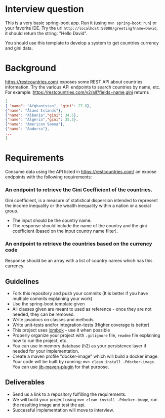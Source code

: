 Interview question
==================


This is a very basic spring-boot app. Run it (using `mvn spring-boot:run`) or your favorite IDE.
Try the url `http://localhost:50000/greeting?name=David`, it should return the string: "Hello David".

You should use this template to develop a system to get countries currency and gini data.

# Background
https://restcountries.com/ exposes some REST API about countries information.
Try the various API endpoints to search countries by name, etc.
For example:
https://restcountries.com/v2/all?fields=name,gini
returns
```json
[
{ "name": "Afghanistan", "gini": 27.8},
{"name": "Åland Islands"},
{"name": "Albania","gini": 34.5},
{"name": "Algeria","gini": 35.3},
{"name": "American Samoa"},
{"name": "Andorra"},
...
]
```

# Requirements
Consume data using the API listed in https://restcountries.com/ an expose endpoints with the following requirements:

### An endpoint to retrieve the Gini Coefficient of the countries. 
Gini coefficient, is a measure of statistical dispersion intended to represent the income inequality or the wealth inequality within a nation or a social group.
- The input should be the country name. 
- The response should include the name of the country and the gini coefficient (based on the input country name filter).

### An endpoint to retrieve the countries based on the currency code
Response should be an array with a list of country names which has this currency. 

## Guidelines
* Fork this repository and push your commits (It is better if you have  multiple commits explaining your work)
* Use the spring-boot template given
* All classes given are meant to used as reference - once they are not needed, they can be removed.
* Write javadocs on classes and methods
* Write unit-tests and/or integration-tests (Higher coverage is better)
* This project uses [lombok](https://projectlombok.org/) - use it when possible
* Properly organize your project with `.gitignore` file, `readme` file explaining how to run the project, etc.
* You can use in memory database (h2) as your persistence layer if needed for your implementation.
* Create a maven profile "docker-image" which will build a docker image. Your code will be built by running: `mvn clean install -Pdocker-image`. You can use [jib-maven-plugin](https://github.com/GoogleContainerTools/jib/tree/master/jib-maven-plugin) for that purpose. 

## Deliverables
* Send us a link to a repository fulfilling the requirements.
* We will build your project using `mvn clean install -Pdocker-image`, run the resulting image and test the api.
* Successful implementation will move to interview.
